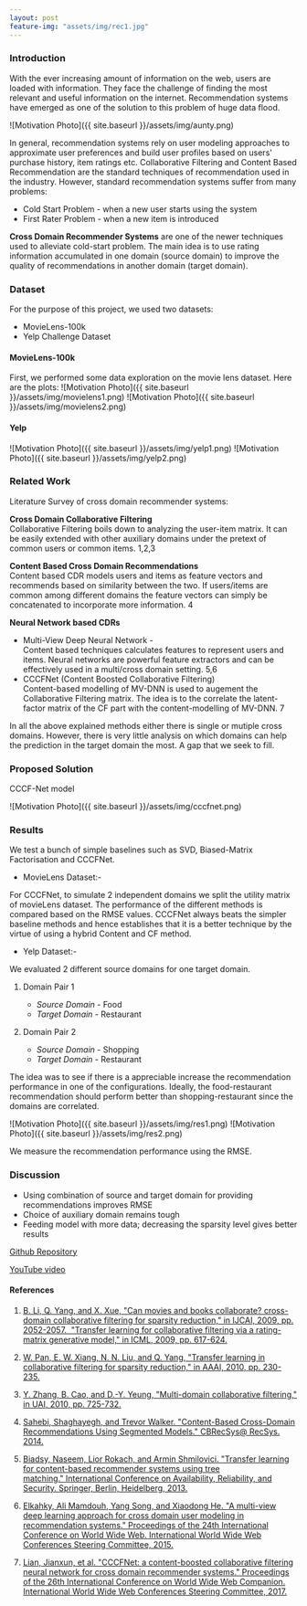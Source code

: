 ```yaml
---
layout: post
feature-img: "assets/img/rec1.jpg"
---
```



### Introduction

With the ever increasing amount of information on the web, users are loaded with information. They face the challenge of 
finding the most relevant and useful information on the internet. Recommendation systems have emerged as one of the solution 
to this problem of huge data flood.

![Motivation Photo]({{ site.baseurl }}/assets/img/aunty.png)

In general, recommendation systems rely on user modeling approaches to approximate user preferences and build user profiles based on 
users' purchase history, item ratings etc. Collaborative Filtering and Content Based Recommendation are the standard 
techniques of recommendation used in the industry. However, standard recommendation systems suffer from many 
problems:
* Cold Start Problem - when a new user starts using the system
* First Rater Problem - when a new item is introduced

**Cross Domain Recommender Systems** are one of the newer techniques used to alleviate cold-start problem.
The main idea is to use rating information accumulated in one domain (source domain) to improve the quality of recommendations
in another domain (target domain).

### Dataset
For the purpose of this project, we used two datasets:
* MovieLens-100k 
* Yelp Challenge Dataset

#### MovieLens-100k
First, we performed some data exploration on the movie lens dataset. Here are the plots:
![Motivation Photo]({{ site.baseurl }}/assets/img/movielens1.png)
![Motivation Photo]({{ site.baseurl }}/assets/img/movielens2.png)
#### Yelp
![Motivation Photo]({{ site.baseurl }}/assets/img/yelp1.png)
![Motivation Photo]({{ site.baseurl }}/assets/img/yelp2.png)

### Related Work
Literature Survey of cross domain recommender systems:

**Cross Domain Collaborative Filtering**
<br>Collaborative Filtering boils down to analyzing the user-item matrix. It can be easily extended with other auxiliary domains under the pretext of common users or common items. 1,2,3
	
**Content Based Cross Domain Recommendations**
<br>Content based CDR models users and items as feature vectors and recommends based on similarity between the two. If users/items are common among different domains the feature vectors can simply be concatenated to incorporate more information. 4

**Neural Network based CDRs**
* Multi-View Deep Neural Network -
<br>Content based techniques calculates features to represent users and items. Neural networks are powerful feature extractors and can be effectively used in a multi/cross domain setting. 5,6
* CCCFNet (Content Boosted Collaborative Filtering)
<br>Content-based modelling of MV-DNN is used to augement the Collaborative Filtering matrix. The idea is to the correlate the latent-factor matrix of the CF part with the content-modelling of MV-DNN. 7

In all the above explained methods either there is single or mutiple cross domains. However, there is very little analysis on which domains can help the prediction in the target domain the most. A gap that we seek to fill. 

### Proposed Solution
CCCF-Net model

![Motivation Photo]({{ site.baseurl }}/assets/img/cccfnet.png)

### Results
We test a bunch of simple baselines such as SVD, Biased-Matrix Factorisation and CCCFNet. 
* MovieLens Dataset:- 

For CCCFNet, to simulate 2 independent domains we split the utility matrix of movieLens dataset. The performance of the different methods is compared based on the RMSE values. CCCFNet always beats the simpler baseline methods and hence establishes that it is a better technique by the virtue of using a hybrid Content and CF method.

* Yelp Dataset:- 

We evaluated 2 different source domains for one target domain.
1. Domain Pair 1
   * *Source Domain* - Food
   * *Target Domain* - Restaurant

2. Domain Pair 2
   * *Source Domain* - Shopping
   * *Target Domain* - Restaurant

The idea was to see if there is a appreciable increase the recommendation performance in one of the configurations. Ideally, the food-restaurant recommendation should perform better than shopping-restaurant since the domains are correlated. 

![Motivation Photo]({{ site.baseurl }}/assets/img/res1.png)
![Motivation Photo]({{ site.baseurl }}/assets/img/res2.png)

We measure the recommendation performance using the RMSE. 

### Discussion
* Using combination of source and target domain for providing recommendations improves RMSE
* Choice of auxiliary domain remains tough
* Feeding model with more data; decreasing the sparsity level gives better results



[Github Repository](https://github.com/anjali-chadha/recommending-the-recommenders)


[YouTube video](https://youtu.be/-vPDSKx2FJY)

#### References
1. [B. Li, Q. Yang, and X. Xue, "Can movies and books collaborate? cross-domain collaborative filtering for sparsity reduction," in IJCAI, 2009, pp. 2052-2057.
 "Transfer learning for collaborative filtering via a rating-matrix generative model," in ICML, 2009, pp. 617-624.](https://www.ijcai.org/Proceedings/09/Papers/338.pdf)
 
2. [W. Pan, E. W. Xiang, N. N. Liu, and Q. Yang, "Transfer learning in collaborative filtering for sparsity reduction," in AAAI, 2010, pp. 230-235.](https://www.aaai.org/ocs/index.php/AAAI/AAAI10/paper/view/1649)

3. [Y. Zhang, B. Cao, and D.-Y. Yeung, "Multi-domain collaborative filtering," in UAI, 2010, pp. 725-732.](https://arxiv.org/pdf/1203.3535.pdf)

4. [Sahebi, Shaghayegh, and Trevor Walker. "Content-Based Cross-Domain Recommendations Using Segmented Models." CBRecSys@ RecSys. 2014.](http://ceur-ws.org/Vol-1245/cbrecsys2014-paper09.pdf)

5. [Biadsy, Naseem, Lior Rokach, and Armin Shmilovici. "Transfer learning for content-based recommender systems using tree matching." International Conference on Availability, Reliability, and Security. Springer, Berlin, Heidelberg, 2013.](https://arxiv.org/pdf/1305.3384.pdf)

6. [Elkahky, Ali Mamdouh, Yang Song, and Xiaodong He. "A multi-view deep learning approach for cross domain user modeling in recommendation systems." Proceedings of the 24th International Conference on World Wide Web. International World Wide Web Conferences Steering Committee, 2015.](https://www.microsoft.com/en-us/research/wp-content/uploads/2016/02/frp1159-songA.pdf)

7. [Lian, Jianxun, et al. "CCCFNet: a content-boosted collaborative filtering neural network for cross domain recommender systems." Proceedings of the 26th International Conference on World Wide Web Companion. International World Wide Web Conferences Steering Committee, 2017.](http://delivery.acm.org/10.1145/3060000/3054207/p817-lian.pdf?ip=165.91.13.19&id=3054207&acc=ACTIVE%20SERVICE&key=B63ACEF81C6334F5%2E79B51EFA2DE92FE8%2E4D4702B0C3E38B35%2E4D4702B0C3E38B35&__acm__=1524538725_ebb4ce384e81128d1c48f17f492c89da)
